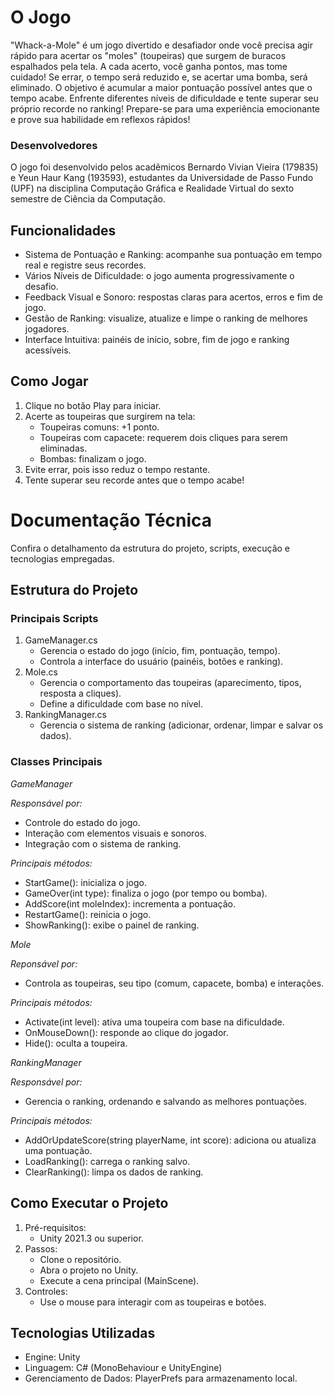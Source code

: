 # O Jogo
 
 "Whack-a-Mole" é um jogo divertido e desafiador onde você precisa agir rápido para acertar os "moles" (toupeiras) que surgem de buracos espalhados pela tela. A cada acerto, você ganha pontos, mas tome cuidado! Se errar, o tempo será reduzido e, se acertar uma bomba, será eliminado. O objetivo é acumular a maior pontuação possível antes que o tempo acabe. Enfrente diferentes níveis de dificuldade e tente superar seu próprio recorde no ranking! Prepare-se para uma experiência emocionante e prove sua habilidade em reflexos rápidos!

### Desenvolvedores

 O jogo foi desenvolvido pelos acadêmicos Bernardo Vivian Vieira (179835) e Yeun Haur Kang (193593), estudantes da Universidade de Passo Fundo (UPF) na disciplina Computação Gráfica e Realidade Virtual do sexto semestre de Ciência da Computação.

## Funcionalidades
- Sistema de Pontuação e Ranking: acompanhe sua pontuação em tempo real e registre seus recordes.
- Vários Níveis de Dificuldade: o jogo aumenta progressivamente o desafio.
- Feedback Visual e Sonoro: respostas claras para acertos, erros e fim de jogo.
- Gestão de Ranking: visualize, atualize e limpe o ranking de melhores jogadores.
- Interface Intuitiva: painéis de início, sobre, fim de jogo e ranking acessíveis.

## Como Jogar
1. Clique no botão Play para iniciar.
2. Acerte as toupeiras que surgirem na tela:
   - Toupeiras comuns: +1 ponto.
   - Toupeiras com capacete: requerem dois cliques para serem eliminadas.
   - Bombas: finalizam o jogo.
3. Evite errar, pois isso reduz o tempo restante.
4. Tente superar seu recorde antes que o tempo acabe!


# Documentação Técnica

Confira o detalhamento da estrutura do projeto, scripts, execução e tecnologias empregadas.

## Estrutura do Projeto

### Principais Scripts
1. GameManager.cs
   - Gerencia o estado do jogo (início, fim, pontuação, tempo).
   - Controla a interface do usuário (painéis, botões e ranking).
2. Mole.cs
   - Gerencia o comportamento das toupeiras (aparecimento, tipos, resposta a cliques).
   - Define a dificuldade com base no nível.
3. RankingManager.cs
   - Gerencia o sistema de ranking (adicionar, ordenar, limpar e salvar os dados).

### Classes Principais

*GameManager*

_Responsável por:_
   - Controle do estado do jogo.
   - Interação com elementos visuais e sonoros.
   - Integração com o sistema de ranking.

_Principais métodos:_
   - StartGame(): inicializa o jogo.
   - GameOver(int type): finaliza o jogo (por tempo ou bomba).
   - AddScore(int moleIndex): incrementa a pontuação.
   - RestartGame(): reinicia o jogo.
   - ShowRanking(): exibe o painel de ranking.

*Mole*

_Reponsável por:_
   - Controla as toupeiras, seu tipo (comum, capacete, bomba) e interações.

_Principais métodos:_
   - Activate(int level): ativa uma toupeira com base na dificuldade.
   - OnMouseDown(): responde ao clique do jogador.
   - Hide(): oculta a toupeira.

*RankingManager*

_Responsável por:_
   - Gerencia o ranking, ordenando e salvando as melhores pontuações.

_Principais métodos:_
   - AddOrUpdateScore(string playerName, int score): adiciona ou atualiza uma pontuação.
   - LoadRanking(): carrega o ranking salvo.
   - ClearRanking(): limpa os dados de ranking.
  
## Como Executar o Projeto

1. Pré-requisitos:
   - Unity 2021.3 ou superior.
2. Passos:
   - Clone o repositório.
   - Abra o projeto no Unity.
   - Execute a cena principal (MainScene).
3. Controles:
   - Use o mouse para interagir com as toupeiras e botões.

## Tecnologias Utilizadas
- Engine: Unity
- Linguagem: C# (MonoBehaviour e UnityEngine)
- Gerenciamento de Dados: PlayerPrefs para armazenamento local.
